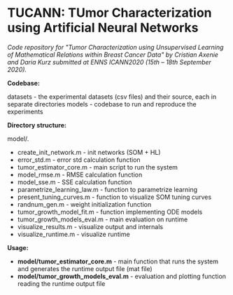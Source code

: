 # TUCANN: TUmor Characterization using Artificial Neural Networks

*Code repository for "Tumor Characterization using Unsupervised Learning of Mathematical Relations within Breast Cancer Data" by Cristian Axenie and Daria Kurz submitted at ENNS ICANN2020 (15th – 18th September 2020).*

**Codebase:**

datasets - the experimental datasets (csv files) and their source, each in separate directories
models   - codebase to run and reproduce the experiments

**Directory structure:**

model/.

* create_init_network.m       - init networks (SOM + HL)
* error_std.m                 - error std calculation function
* tumor_estimator_core.m      - main script to run the system
* model_rmse.m                - RMSE calculation function 
* model_sse.m                 - SSE calculation function
* parametrize_learning_law.m  - function to parametrize learning
* present_tuning_curves.m     - function to visualize SOM tuning curves
* randnum_gen.m               - weight initialization function
* tumor_growth_model_fit.m    - function implementing ODE models
* tumor_growth_models_eval.m  - main evaluation on runtime
* visualize_results.m         - visualize output and internals
* visualize_runtime.m         - visualize runtime



**Usage:**

* **model/tumor_estimator_core.m** - main function that runs the system and generates the runtime output file (mat file)
* **model/tumor_growth_models_eval.m** - evaluation and plotting function reading the runtime output file

